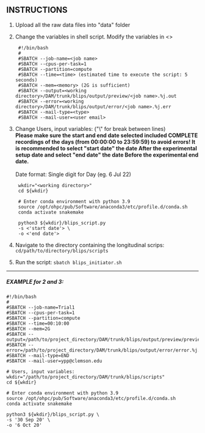 INSTRUCTIONS
------------

1. Upload all the raw data files into "data" folder

2. Change the variables in shell script. Modify the variables in <>

        #!/bin/bash
        #
        #SBATCH --job-name=<job name>
        #SBATCH --cpus-per-task=1
        #SBATCH --partition=compute
        #SBATCH --time=<time> (estimated time to execute the script: 5 seconds)
        #SBATCH --mem=<memory> (2G is sufficient)
        #SBATCH --output=<working directory>/DAM/trunk/blips/output/preview/<job name>.%j.out
        #SBATCH --error=<working directory>/DAM/trunk/blips/output/error/<job name>.%j.err
        #SBATCH --mail-type=<type>
        #SBATCH --mail-user=<user email>

3. Change Users, input variables: ("\\" for break between lines) \
   **Please make sure the start and end date selected included COMPLETE recordings of the days (from 00:00:00 to 23:59:59) to avoid errors! It is recommended to select "start date" the date After the experimental setup date and select "end date" the date Before the experimental end date.** \
   \
   Date format: Single digit for Day (eg. 6 Jul 22)

        wkdir="<working directory>"
        cd ${wkdir}
        
        # Enter conda environment with python 3.9
        source /opt/ohpc/pub/Software/anaconda3/etc/profile.d/conda.sh
        conda activate snakemake
        
        python3 ${wkdir}/blips_script.py
        -s <'start date'> \
        -o <'end date'> 

4. Navigate to the directory containing the longitudinal scrips: `cd/path/to/directory/blips/scripts`
    
5. Run the script: `sbatch blips_initiator.sh`
---

##### EXAMPLE for 2 and 3:

    #!/bin/bash
    #
    #SBATCH --job-name=Trial1
    #SBATCH --cpus-per-task=1
    #SBATCH --partition=compute
    #SBATCH --time=00:10:00
    #SBATCH --mem=2G
    #SBATCH --output=/path/to/project_directory/DAM/trunk/blips/output/preview/preview.%j.out
    #SBATCH --error=/path/to/project_directory/DAM/trunk/blips/output/error/error.%j.err
    #SBATCH --mail-type=END
    #SBATCH --mail-user=ypp@clemson.edu

    # Users, input variables:
    wkdir="/path/to/project_directory/DAM/trunk/blips/scripts"
    cd ${wkdir}
    
    # Enter conda environment with python 3.9
    source /opt/ohpc/pub/Software/anaconda3/etc/profile.d/conda.sh
    conda activate snakemake
    
    python3 ${wkdir}/blips_script.py \
    -s '30 Sep 20' \
    -o '6 Oct 20'  
